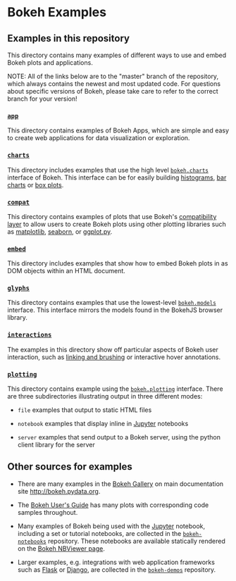 # Bokeh Examples

## Examples in this repository

This directory contains many examples of different ways to use and embed Bokeh plots and applications.

NOTE: All of the links below are to the "master" branch of the repository, which always contains the newest and most updated code. For questions about specific versions of Bokeh, please take care to refer to the correct branch for your version!

### [`app`](https://github.com/bokeh/bokeh/tree/master/examples/app)

This directory contains examples of Bokeh Apps, which are simple and easy to create web applications for data visualization or exploration.

### [`charts`](https://github.com/bokeh/bokeh/tree/master/examples/compat)

This directory includes examples that use the high level [`bokeh.charts`](http://bokeh.pydata.org/en/latest/docs/user_guide/charts.html) interface of Bokeh. This interface can be for easily building [histograms](http://bokeh.pydata.org/en/latest/docs/user_guide/charts.html#histograms), [bar charts](http://bokeh.pydata.org/en/latest/docs/user_guide/charts.html#bar-charts) or [box plots](http://bokeh.pydata.org/en/latest/docs/user_guide/charts.html#box-plots).

### [`compat`](https://github.com/bokeh/bokeh/tree/master/examples/compat)

This directory contains examples of plots that use Bokeh's [compatibility layer](http://bokeh.pydata.org/en/latest/docs/user_guide/compat.html) to allow users to create Bokeh plots using other plotting libraries such as [matplotlib](http://matplotlib.org), [seaborn](http://stanford.edu/~mwaskom/software/seaborn/), or [ggplot.py](http://ggplot.yhathq.com).

### [`embed`](https://github.com/bokeh/bokeh/tree/master/examples/embed)

This directory includes examples that show how to embed Bokeh plots in as DOM objects within an HTML document.

### [`glyphs`](https://github.com/bokeh/bokeh/tree/master/examples/glyphs)

This directory contains examples that use the lowest-level [`bokeh.models`](http://bokeh.pydata.org/en/latest/docs/user_guide/concepts.html#bokeh-models) interface. This interface mirrors the models found in the BokehJS browser library.

### [`interactions`](https://github.com/bokeh/bokeh/tree/master/examples/interactions)

The examples in this directory show off particular aspects of Bokeh user interaction, such as [linking and brushing](http://www.infovis-wiki.net/index.php?title=Linking_and_Brushing) or interactive hover annotations.

### [`plotting`](https://github.com/bokeh/bokeh/tree/master/examples/plotting)

This directory contains example using the [`bokeh.plotting`](http://bokeh.pydata.org/en/latest/docs/user_guide/plotting.html) interface. There are three subdirectories illustrating output in three different modes:

* `file` examples that output to static HTML files

* `notebook` examples that display inline in [Jupyter](http://jupyter.org) notebooks

* `server` examples that send output to a Bokeh server, using the python client library for the server 

## Other sources for examples

* There are many examples in the [Bokeh Gallery](http://bokeh.pydata.org/en/latest/docs/gallery.html) on main documentation site http://bokeh.pydata.org.

* The [Bokeh User's Guide](http://bokeh.pydata.org/en/latest/docs/user_guide.html) has many plots with corresponding code samples throughout.

* Many examples of Bokeh being used with the [Jupyter](http://jupyter.org) notebook, including a set or tutorial notebooks, are collected in the [`bokeh-notebooks`](https://github.com/bokeh/bokeh-notebooks) repository. These notebooks are available statically rendered on the [Bokeh NBViewer page](http://nbviewer.ipython.org/github/bokeh/bokeh-notebooks/blob/master/index.ipynb).

* Larger examples, e.g. integrations with web application frameworks such as [Flask](http://flask.pocoo.org) or [Django](https://www.djangoproject.com), are collected in the [`bokeh-demos`](https://github.com/bokeh/bokeh-demos) repository.




